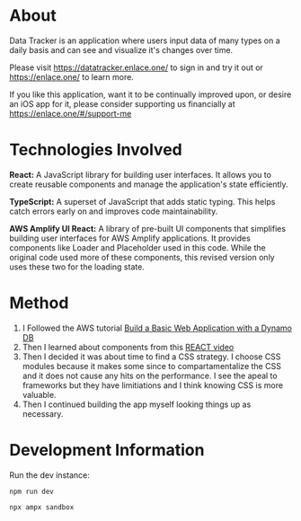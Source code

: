 # About

Data Tracker is an application where users input data of many types on a daily basis and can see and visualize it's changes over time.

Please visit https://datatracker.enlace.one/ to sign in and try it out or https://enlace.one/ to learn more.

If you like this application, want it to be continually improved upon, or desire an iOS app for it, please consider supporting us financially at https://enlace.one/#/support-me

# Technologies Involved

**React:** A JavaScript library for building user interfaces. It allows you to create reusable components and manage the application's state efficiently.

**TypeScript:** A superset of JavaScript that adds static typing. This helps catch errors early on and improves code maintainability.

**AWS Amplify UI React:** A library of pre-built UI components that simplifies building user interfaces for AWS Amplify applications. It provides components like Loader and Placeholder used in this code. While the original code used more of these components, this revised version only uses these two for the loading state.

# Method

1. I Followed the AWS tutorial [Build a Basic Web Application with a Dynamo DB](https://aws.amazon.com/getting-started/hands-on/build-web-app-s3-lambda-api-gateway-dynamodb/module-three/)
2. Then I learned about components from this [REACT video](https://www.youtube.com/watch?v=SqcY0GlETPk&t=4310s)
3. Then I decided it was about time to find a CSS strategy. I choose CSS modules because it makes some since to compartamentalize the CSS and it does not cause any hits on the performance. I see the apeal to frameworks but they have limitiations and I think knowing CSS is more valuable.
4. Then I continued building the app myself looking things up as necessary.

# Development Information

Run the dev instance:

```
npm run dev
```

```
npx ampx sandbox
```
